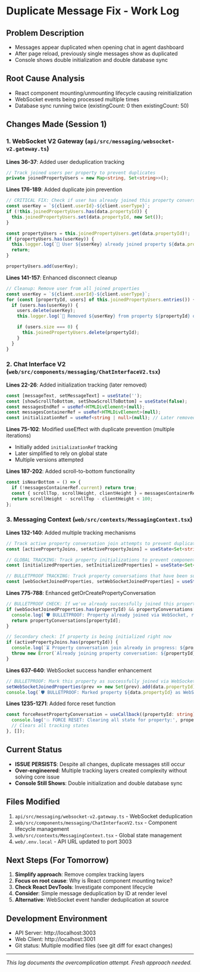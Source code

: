 # Duplicate Message Fix - Work Log

## Problem Description
- Messages appear duplicated when opening chat in agent dashboard
- After page reload, previously single messages show as duplicated
- Console shows double initialization and double database sync

## Root Cause Analysis
- React component mounting/unmounting lifecycle causing reinitialization
- WebSocket events being processed multiple times
- Database sync running twice (existingCount: 0 then existingCount: 50)

## Changes Made (Session 1)

### 1. WebSocket V2 Gateway (`api/src/messaging/websocket-v2.gateway.ts`)

**Lines 36-37**: Added user deduplication tracking
```typescript
// Track joined users per property to prevent duplicates
private joinedPropertyUsers = new Map<string, Set<string>>();
```

**Lines 176-189**: Added duplicate join prevention
```typescript
// CRITICAL FIX: Check if user has already joined this property conversation
const userKey = `${client.userId}-${client.userType}`;
if (!this.joinedPropertyUsers.has(data.propertyId)) {
  this.joinedPropertyUsers.set(data.propertyId, new Set());
}

const propertyUsers = this.joinedPropertyUsers.get(data.propertyId)!;
if (propertyUsers.has(userKey)) {
  this.logger.log(`🔄 User ${userKey} already joined property ${data.propertyId}, skipping duplicate`);
  return;
}

propertyUsers.add(userKey);
```

**Lines 141-157**: Enhanced disconnect cleanup
```typescript
// Cleanup: Remove user from all joined properties
const userKey = `${client.userId}-${client.userType}`;
for (const [propertyId, users] of this.joinedPropertyUsers.entries()) {
  if (users.has(userKey)) {
    users.delete(userKey);
    this.logger.log(`🧹 Removed ${userKey} from property ${propertyId} on disconnect`);

    if (users.size === 0) {
      this.joinedPropertyUsers.delete(propertyId);
    }
  }
}
```

### 2. Chat Interface V2 (`web/src/components/messaging/ChatInterfaceV2.tsx`)

**Lines 22-26**: Added initialization tracking (later removed)
```typescript
const [messageText, setMessageText] = useState('');
const [showScrollToBottom, setShowScrollToBottom] = useState(false);
const messagesEndRef = useRef<HTMLDivElement>(null);
const messagesContainerRef = useRef<HTMLDivElement>(null);
const initializationRef = useRef<string | null>(null); // Later removed
```

**Lines 75-102**: Modified useEffect with duplicate prevention (multiple iterations)
- Initially added `initializationRef` tracking
- Later simplified to rely on global state
- Multiple versions attempted

**Lines 187-202**: Added scroll-to-bottom functionality
```typescript
const isNearBottom = () => {
  if (!messagesContainerRef.current) return true;
  const { scrollTop, scrollHeight, clientHeight } = messagesContainerRef.current;
  return scrollHeight - scrollTop - clientHeight < 100;
};
```

### 3. Messaging Context (`web/src/contexts/MessagingContext.tsx`)

**Lines 132-140**: Added multiple tracking mechanisms
```typescript
// Track active property conversation join attempts to prevent duplicates
const [activePropertyJoins, setActivePropertyJoins] = useState<Set<string>>(new Set());

// GLOBAL TRACKING: Track property initializations to prevent component-level duplicates
const [initializedProperties, setInitializedProperties] = useState<Set<string>>(new Set());

// BULLETPROOF TRACKING: Track property conversations that have been successfully joined via WebSocket
const [webSocketJoinedProperties, setWebSocketJoinedProperties] = useState<Set<string>>(new Set());
```

**Lines 775-788**: Enhanced getOrCreatePropertyConversation
```typescript
// BULLETPROOF CHECK: If we've already successfully joined this property via WebSocket, return immediately
if (webSocketJoinedProperties.has(propertyId) && propertyConversations[propertyId]) {
  console.log(`🛡️ BULLETPROOF: Property already joined via WebSocket, returning existing: ${propertyId}`);
  return propertyConversations[propertyId];
}

// Secondary check: If property is being initialized right now
if (activePropertyJoins.has(propertyId)) {
  console.log(`⏳ Property conversation join already in progress: ${propertyId}`);
  throw new Error(`Already joining property conversation: ${propertyId}`);
}
```

**Lines 637-640**: WebSocket success handler enhancement
```typescript
// BULLETPROOF: Mark this property as successfully joined via WebSocket
setWebSocketJoinedProperties(prev => new Set(prev).add(data.propertyId));
console.log(`🛡️ BULLETPROOF: Marked property ${data.propertyId} as WebSocket-joined`);
```

**Lines 1235-1271**: Added force reset function
```typescript
const forceResetPropertyConversation = useCallback((propertyId: string) => {
  console.log('💥 FORCE RESET: Clearing all state for property:', propertyId);
  // Clears all tracking states
}, []);
```

## Current Status
- **ISSUE PERSISTS**: Despite all changes, duplicate messages still occur
- **Over-engineered**: Multiple tracking layers created complexity without solving core issue
- **Console Still Shows**: Double initialization and double database sync

## Files Modified
1. `api/src/messaging/websocket-v2.gateway.ts` - WebSocket deduplication
2. `web/src/components/messaging/ChatInterfaceV2.tsx` - Component lifecycle management
3. `web/src/contexts/MessagingContext.tsx` - Global state management
4. `web/.env.local` - API URL updated to port 3003

## Next Steps (For Tomorrow)
1. **Simplify approach**: Remove complex tracking layers
2. **Focus on root cause**: Why is React component mounting twice?
3. **Check React DevTools**: Investigate component lifecycle
4. **Consider**: Simple message deduplication by ID at render level
5. **Alternative**: WebSocket event handler deduplication at source

## Development Environment
- API Server: http://localhost:3003
- Web Client: http://localhost:3001
- Git status: Multiple modified files (see git diff for exact changes)

---
*This log documents the overcomplication attempt. Fresh approach needed.*